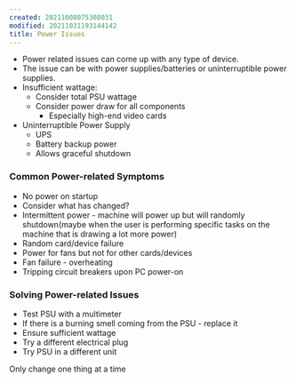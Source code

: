 ```yaml
---
created: 20211008075308031
modified: 20211031193144142
title: Power Issues
---
```


- Power related issues can come up with any type of device.
- The issue can be with power supplies/batteries or uninterruptible power supplies.
- Insufficient wattage:
  - Consider total PSU wattage
  - Consider power draw for all components
    - Especially high-end video cards
- Uninterruptible Power Supply
  - UPS
  - Battery backup power
  - Allows graceful shutdown

### Common Power-related Symptoms

- No power on startup
- Consider what has changed?
- Intermittent power - machine will power up but will randomly shutdown(maybe when the user is performing specific tasks on the machine that is drawing a lot more power)
- Random card/device failure
- Power for fans but not for other cards/devices
- Fan failure - overheating
- Tripping circuit breakers upon PC power-on

### Solving Power-related Issues

- Test PSU with a multimeter
- If there is a burning smell coming from the PSU - replace it
- Ensure sufficient wattage
- Try a different electrical plug
- Try PSU in a different unit

Only change one thing at a time
